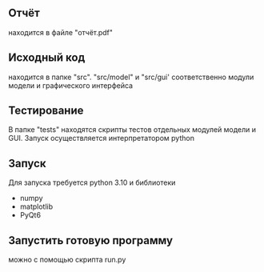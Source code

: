 ## Отчёт
находится в файле "отчёт.pdf"

## Исходный код
находится в папке "src". "src/model" и "src/gui' соответственно модули модели
и графического интерфейса

## Тестирование
В папке "tests" находятся скрипты тестов отдельных модулей модели и GUI.
Запуск осуществляется интерпретатором python

## Запуск
Для запуска требуется python 3.10 и библиотеки
- numpy
- matplotlib
- PyQt6

## Запустить готовую программу
можно с помощью скрипта run.py

